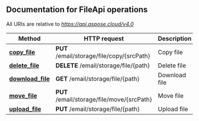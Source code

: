 ## Documentation for FileApi operations

All URIs are relative to *https://api.aspose.cloud/v4.0*

Method | HTTP request | Description
------ | ------------ | -----------
[**copy_file**](FileApi.md#copy_file)| **PUT** /email/storage/file/copy/{srcPath}|Copy file
[**delete_file**](FileApi.md#delete_file)| **DELETE** /email/storage/file/{path}|Delete file
[**download_file**](FileApi.md#download_file)| **GET** /email/storage/file/{path}|Download file
[**move_file**](FileApi.md#move_file)| **PUT** /email/storage/file/move/{srcPath}|Move file
[**upload_file**](FileApi.md#upload_file)| **PUT** /email/storage/file/{path}|Upload file
